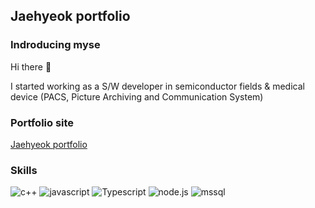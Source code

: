 
## Jaehyeok portfolio

### Indroducing myse

Hi there 👋

I started working as a S/W developer in semiconductor fields & medical device (PACS, Picture Archiving and Communication System)


### Portfolio site

[Jaehyeok portfolio](https://denv-portfolio-jh4843.vercel.app/)

### Skills

![c++](https://img.shields.io/badge/-c++-00599C?logo=cplusplus&logoColor=white&style=flat-square)
![javascript](https://img.shields.io/badge/-Javascript-F7DF1E?logo=javascript&logoColor=white&style=flat-square)
![Typescript](https://img.shields.io/badge/-Typescript-blue?logo=typescript&logoColor=white&style=flat-square)
![node.js](https://img.shields.io/badge/-node.js-339933?logo=nodedotjs&logoColor=white&style=flat-square)
![mssql](https://img.shields.io/badge/-mssql-CC2927?logo=microsoftsqlserver&logoColor=white&style=flat-square)



<!--
**jh4843/jh4843** is a ✨ _special_ ✨ repository because its `README.md` (this file) appears on your GitHub profile.

Here are some ideas to get you started:

- 🔭 I’m currently working on ...
- 🌱 I’m currently learning ...
- 👯 I’m looking to collaborate on ...
- 🤔 I’m looking for help with ...
- 💬 Ask me about ...
- 📫 How to reach me: ...
- 😄 Pronouns: ...
- ⚡ Fun fact: ...
-->
